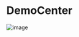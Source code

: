 # DemoCenter
![image](https://user-images.githubusercontent.com/66797803/224476226-ebd2f0c8-f18c-40f0-8f16-3ff7ab7d5c16.png)
